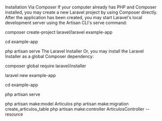 Installation Via Composer
If your computer already has PHP and Composer installed, you may create a new Laravel project by using Composer directly. After the application has been created, you may start Laravel's local development server using the Artisan CLI's serve command:

composer create-project laravel/laravel example-app

cd example-app

php artisan serve
The Laravel Installer
Or, you may install the Laravel Installer as a global Composer dependency:

composer global require laravel/installer

laravel new example-app

cd example-app

php artisan serve


php artisan make:model Articulos
php artisan make:migration create_articulos_table
php artisan make:controller ArticulosController --resource